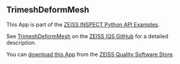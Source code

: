## TrimeshDeformMesh

This App is part of the [ZEISS INSPECT Python API Examples](https://zeissiqs.github.io/zeiss-inspect-addon-api/2025/python_examples/index.html).

See [TrimeshDeformMesh](https://zeissiqs.github.io/zeiss-inspect-addon-api/2025/python_examples/scripted_actuals/trimesh_deform_mesh.html) on the [ZEISS IQS GitHub](https://zeissiqs.github.io/zeiss-inspect-addon-api/2025/index.html) for a detailed description.

You can [download this App](https://software-store.zeiss.com/products/apps/TrimeshDeformMesh) from the [ZEISS Quality Software Store](https://software-store.zeiss.com).